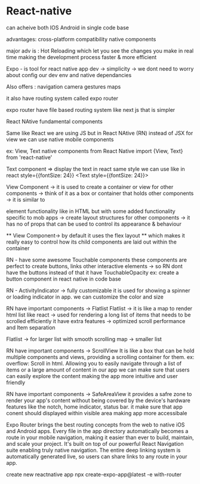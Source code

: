# React-native

can acheive both IOS Android in single code base

advantages:
cross-platform compatibility
native components

major adv is :
Hot Reloading 
which let you see the changes you make in real time
making the development process faster & more efficient

Expo - is tool for react native app dev -> simplicity -> we dont need to worry about config our dev env and native dependancies

Also offers :
navigation
camera
gestures
maps

it also have routing system called expo router

expo router have file based routing system like next js  that is simpler 

React NAtive fundamental components

Same like React we are using JS but in React NAtive (RN) instead of JSX for view we can use native mobile components

ex: View, Text native components from React Native 
import {View, Text} from 'react-native'

 Text component => display the text in react same style we can use like in react 
 style={{fontSize: 24}}
 <Text  style={{fontSize: 24}}></Text>

 View Component -> it is used to create a container or view for other components
-> think of it as a box or container that holds other components
-> it is similar to <div> element functionality like in HTML but with some added functionality specific to mob apps
<View> -> create layout structures for other components
-> it has no of props that can be used to control its appearance & behaviour

** View Component-> by default it uses the flex layout **
which makes it really easy to control how its child components are laid out within the container


RN - have some awesome Touchable components 
these components are perfect to create
buttons, links other interactive elements -> so RN dont have the buttons instead of that it have TouchableOpacity 
ex: create a button component in react native in code base

RN - ActivityIndicator -> fully customizable
it is used for showing a spinner or loading indicator in app. we can customize the color and size 

RN have important components ->  Flatlist
Flatlist -> it is like a map to render html list like react -> used for rendering a long list of items that needs to be scrolled efficiently
it have extra features -> optimized scroll performance  and Item separation 

Flatlist -> for larger list with smooth scrolling 
map -> smaller list

RN have important components ->  ScrollView 
It is like a box that can be hold multiple components and views, providing a scrolling container for them. 
ex: overflow: Scroll in html. Allowing you to easily navigate through a list of items or a large amount of content in our app
we can make sure that users can easily explore the content making the app more intuitive and user  friendly

RN have important components ->  SafeAreaView
it provides a safre zone to render your app's content without being covered by the device's hardware features like the notch, home indicator, status bar.
it make sure that app conent should displayed within visible area making app more accessibale


Expo Router brings the best routing concepts from the web to native iOS and Android apps. 
Every file in the app directory automatically becomes a route in your mobile navigation, making it easier than ever to build, maintain, and scale your project. 
It's built on top of our powerful React Navigation suite enabling truly native navigation. The entire deep linking system is automatically generated live, so users can share links to any route in your app.

create new reactnative app
npx create-expo-app@latest -e with-router

